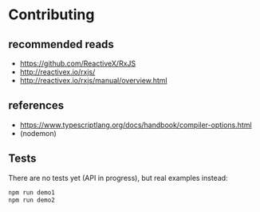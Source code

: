 # Contributing

## recommended reads
* https://github.com/ReactiveX/RxJS
* http://reactivex.io/rxjs/
* http://reactivex.io/rxjs/manual/overview.html


## references
* https://www.typescriptlang.org/docs/handbook/compiler-options.html
* (nodemon)


## Tests
There are no tests yet (API in progress), but real examples instead:

```bash
npm run demo1
npm run demo2
```
